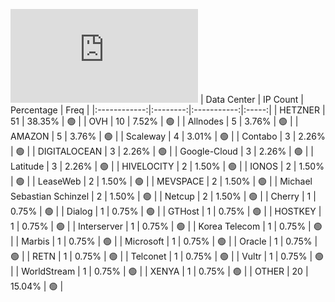 ![Diagramm](https://github.com/111STAVR111/props/blob/main/Celestia/Testnet/Decentralization/1/README.md)
| Data Center | IP Count | Percentage | Freq |
|:------------:|:--------:|:-----------:|:-----:|
| HETZNER | 51 | 38.35% | 🟢 |
| OVH | 10 | 7.52% | 🟢 |
| Allnodes | 5 | 3.76% | 🟢 |
| AMAZON | 5 | 3.76% | 🟢 |
| Scaleway | 4 | 3.01% | 🟢 |
| Contabo | 3 | 2.26% | 🟢 |
| DIGITALOCEAN | 3 | 2.26% | 🟢 |
| Google-Cloud | 3 | 2.26% | 🟢 |
| Latitude | 3 | 2.26% | 🟢 |
| HIVELOCITY | 2 | 1.50% | 🟢 |
| IONOS | 2 | 1.50% | 🟢 |
| LeaseWeb | 2 | 1.50% | 🟢 |
| MEVSPACE | 2 | 1.50% | 🟢 |
| Michael Sebastian Schinzel | 2 | 1.50% | 🟢 |
| Netcup | 2 | 1.50% | 🟢 |
| Cherry | 1 | 0.75% | 🟢 |
| Dialog | 1 | 0.75% | 🟢 |
| GTHost | 1 | 0.75% | 🟢 |
| HOSTKEY | 1 | 0.75% | 🟢 |
| Interserver | 1 | 0.75% | 🟢 |
| Korea Telecom | 1 | 0.75% | 🟢 |
| Marbis | 1 | 0.75% | 🟢 |
| Microsoft | 1 | 0.75% | 🟢 |
| Oracle | 1 | 0.75% | 🟢 |
| RETN | 1 | 0.75% | 🟢 |
| Telconet | 1 | 0.75% | 🟢 |
| Vultr | 1 | 0.75% | 🟢 |
| WorldStream | 1 | 0.75% | 🟢 |
| XENYA | 1 | 0.75% | 🟢 |
| OTHER | 20 | 15.04% | 🟢 |